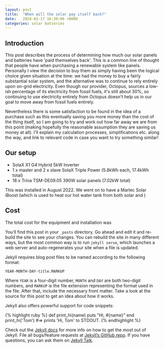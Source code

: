 ```yaml
---
layout: post
title:  "When will the solar pay itself back?"
date:   2024-02-17 16:30:06 +0000
categories: solar batteries
---
```


## Introduction

This post describes the process of determining how much our solar panels and batteries have 'paid themselves back'. This is a common line of thought that people have when purchasing a renewable system like panels. Personally I view the decision to buy them as simply having been the logical choice given situation at the time: we had the money to buy a fairly substantial solar system, and the alternative was to continue to rely entirely upon on-grid electricity. Even though our provider, Octopus, sources a low-ish percentage of its electricity from fossil fuels, it's still about 30%, so continuing to use electricity entirely from Octopus doesn't help us in our goal to move away from fossil fuels entirely.

Nevertheless there is some satisfaction to be found in the idea of a purchase such as this eventually saving you more money than the cost of the thing itself, so I am going to try and work out how far away we are from this point (making hopefully the reasonable assumption they are saving us money at all). I'll explain my calculation processes, simplifications etc. along the way, and link to relevant code in case you want to try something similar!

## Our setup

- SolaX X1 G4 Hybrid 5kW Inverter
- 1 x master and 2 x slave SolaX Triple Power (5.8kWh each, 17.4kWh total)
- 18 x Trina TSM-DE09.05 390W solar panels (7.02kW total)

This was installed in August 2022. We went on to have a Marlec Solar iBoost (which is used to heat our hot water tank from both solar and )

## Cost

The total cost for the equipment and installation was



You’ll find this post in your `_posts` directory. Go ahead and edit it and re-build the site to see your changes. You can rebuild the site in many different ways, but the most common way is to run `jekyll serve`, which launches a web server and auto-regenerates your site when a file is updated.

Jekyll requires blog post files to be named according to the following format:

`YEAR-MONTH-DAY-title.MARKUP`

Where `YEAR` is a four-digit number, `MONTH` and `DAY` are both two-digit numbers, and `MARKUP` is the file extension representing the format used in the file. After that, include the necessary front matter. Take a look at the source for this post to get an idea about how it works.

Jekyll also offers powerful support for code snippets:

{% highlight ruby %}
def print_hi(name)
  puts "Hi, #{name}"
end
print_hi('Tom')
#=> prints 'Hi, Tom' to STDOUT.
{% endhighlight %}

Check out the [Jekyll docs][jekyll-docs] for more info on how to get the most out of Jekyll. File all bugs/feature requests at [Jekyll’s GitHub repo][jekyll-gh]. If you have questions, you can ask them on [Jekyll Talk][jekyll-talk].

[jekyll-docs]: https://jekyllrb.com/docs/home
[jekyll-gh]:   https://github.com/jekyll/jekyll
[jekyll-talk]: https://talk.jekyllrb.com/
